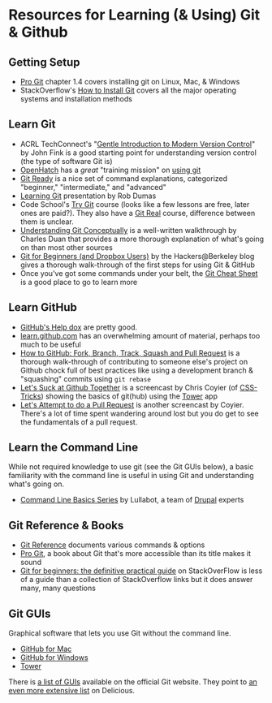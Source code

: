 # Resources for Learning (& Using) Git & Github

## Getting Setup

- [Pro Git](http://git-scm.com/book/ch1-4.html) chapter 1.4 covers installing git on Linux, Mac, & Windows
- StackOverflow's [How to Install Git](http://stackoverflow.com/questions/315911/git-for-beginners-the-definitive-practical-guide#323764) covers all the major operating systems and installation methods

## Learn Git

- ACRL TechConnect's "[Gentle Introduction to Modern Version Control](http://acrl.ala.org/techconnect/?p=1191)" by John Fink is a good starting point for understanding version control (the type of software Git is)
- [OpenHatch](https://openhatch.org) has a _great_ "training mission" on [using git](https://openhatch.org/missions/git)
- [Git Ready](http://gitready.com) is a nice set of command explanations, categorized "beginner," "intermediate," and "advanced"
- [Learning Git](https://speakerdeck.com/bitsandbooks/learning-git) presentation by Rob Dumas
- Code School's [Try Git](http://www.codeschool.com/courses/try-git) course (looks like a few lessons are free, later ones are paid?). They also have a [Git Real](http://gitreal.codeschool.com/) course, difference between them is unclear.
- [Understanding Git Conceptually](http://sbf5.com/~cduan/technical/git/) is a well-written walkthrough by Charles Duan that provides a more thorough explanation of what's going on than most other sources
- [Git for Beginners (and Dropbox Users)](http://blog.hackersatberkeley.com/?p=151) by the Hackers@Berkeley blog gives a thorough walk-through of the first steps for using Git & GitHub
- Once you've got some commands under your belt, the [Git Cheat Sheet](http://byte.kde.org/~zrusin/git/git-cheat-sheet-medium.png) is a good place to go to learn more

## Learn GitHub

- [GitHub's Help dox](https://help.github.com/) are pretty good.
- [learn.github.com](learn.github.com) has an overwhelming amount of material, perhaps too much to be useful
- [How to GitHub: Fork, Branch, Track, Squash and Pull Request](https://gun.io/blog/how-to-github-fork-branch-and-pull-request/) is a thorough walk-through of contributing to someone else's project on Github chock full of best practices like using a development branch & "squashing" commits using `git rebase`
- [Let's Suck at Github Together](http://css-tricks.com/video-screencasts/101-lets-suck-at-github-together/) is a screencast by Chris Coyier (of [CSS-Tricks](http://css-tricks.com/)) showing the basics of git(hub) using the [Tower](http://www.git-tower.com/) app
- [Let's Attempt to do a Pull Request](http://css-tricks.com/video-screencasts/117-lets-attempt-to-do-a-pull-request/) is another screencast by Coyier. There's a lot of time spent wandering around lost but you do get to see the fundamentals of a pull request.

## Learn the Command Line

While not required knowledge to use git (see the Git GUIs below), a basic familiarity with the command line is useful in using Git and understanding what's going on.

- [Command Line Basics Series](http://drupalize.me/series/command-line-basics-series) by Lullabot, a team of [Drupal](http://drupal.org) experts

## Git Reference & Books

- [Git Reference](http://gitref.org/) documents various commands & options
- [Pro Git](http://git-scm.com/book), a book about Git that's more accessible than its title makes it sound
- [Git for beginners: the definitive practical guide](http://stackoverflow.com/questions/315911/git-for-beginners-the-definitive-practical-guide) on StackOverFlow is less of a guide than a collection of StackOverflow links but it does answer many, many questions

## Git GUIs

Graphical software that lets you use Git without the command line.

- [GitHub for Mac](http://mac.github.com/)
- [GitHub for Windows](http://windows.github.com/)
- [Tower](http://www.git-tower.com/)

There is [a list of GUIs](http://git-scm.com/downloads/guis) available on the official Git website. They point to [an even more extensive list](https://delicious.com/matthew.mccullough/git+gui) on Delicious.
